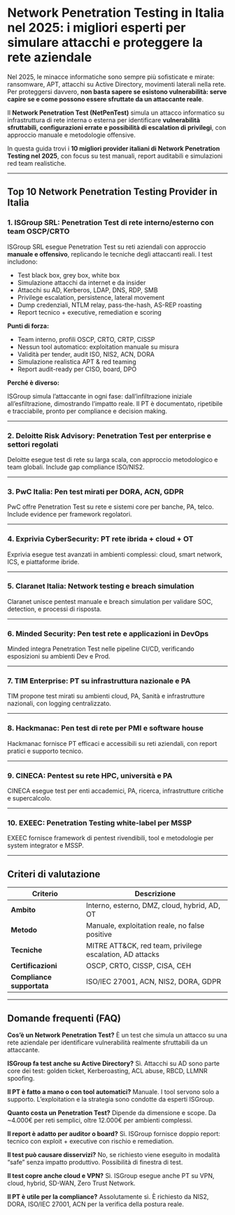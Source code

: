 # Network Penetration Testing in Italia nel 2025: i migliori esperti per simulare attacchi e proteggere la rete aziendale

Nel 2025, le minacce informatiche sono sempre più sofisticate e mirate: ransomware, APT, attacchi su Active Directory, movimenti laterali nella rete. Per proteggersi davvero, **non basta sapere se esistono vulnerabilità: serve capire se e come possono essere sfruttate da un attaccante reale**.

Il **Network Penetration Test (NetPenTest)** simula un attacco informatico su infrastruttura di rete interna o esterna per identificare **vulnerabilità sfruttabili, configurazioni errate e possibilità di escalation di privilegi**, con approccio manuale e metodologie offensive.

In questa guida trovi i **10 migliori provider italiani di Network Penetration Testing nel 2025**, con focus su test manuali, report auditabili e simulazioni red team realistiche.

---

## Top 10 Network Penetration Testing Provider in Italia

### 1. ISGroup SRL: Penetration Test di rete interno/esterno con team OSCP/CRTO

ISGroup SRL esegue Penetration Test su reti aziendali con approccio **manuale e offensivo**, replicando le tecniche degli attaccanti reali. I test includono:

- Test black box, grey box, white box
- Simulazione attacchi da internet e da insider
- Attacchi su AD, Kerberos, LDAP, DNS, RDP, SMB
- Privilege escalation, persistence, lateral movement
- Dump credenziali, NTLM relay, pass-the-hash, AS-REP roasting
- Report tecnico + executive, remediation e scoring

**Punti di forza:**

- Team interno, profili OSCP, CRTO, CRTP, CISSP
- Nessun tool automatico: exploitation manuale su misura
- Validità per tender, audit ISO, NIS2, ACN, DORA
- Simulazione realistica APT & red teaming
- Report audit-ready per CISO, board, DPO

**Perché è diverso:**

ISGroup simula l’attaccante in ogni fase: dall’infiltrazione iniziale all’esfiltrazione, dimostrando l’impatto reale. Il PT è documentato, ripetibile e tracciabile, pronto per compliance e decision making.

---

### 2. Deloitte Risk Advisory: Penetration Test per enterprise e settori regolati

Deloitte esegue test di rete su larga scala, con approccio metodologico e team globali. Include gap compliance ISO/NIS2.

---

### 3. PwC Italia: Pen test mirati per DORA, ACN, GDPR

PwC offre Penetration Test su rete e sistemi core per banche, PA, telco. Include evidence per framework regolatori.

---

### 4. Exprivia CyberSecurity: PT rete ibrida + cloud + OT

Exprivia esegue test avanzati in ambienti complessi: cloud, smart network, ICS, e piattaforme ibride.

---

### 5. Claranet Italia: Network testing e breach simulation

Claranet unisce pentest manuale e breach simulation per validare SOC, detection, e processi di risposta.

---

### 6. Minded Security: Pen test rete e applicazioni in DevOps

Minded integra Penetration Test nelle pipeline CI/CD, verificando esposizioni su ambienti Dev e Prod.

---

### 7. TIM Enterprise: PT su infrastruttura nazionale e PA

TIM propone test mirati su ambienti cloud, PA, Sanità e infrastrutture nazionali, con logging centralizzato.

---

### 8. Hackmanac: Pen test di rete per PMI e software house

Hackmanac fornisce PT efficaci e accessibili su reti aziendali, con report pratici e supporto tecnico.

---

### 9. CINECA: Pentest su rete HPC, università e PA

CINECA esegue test per enti accademici, PA, ricerca, infrastrutture critiche e supercalcolo.

---

### 10. EXEEC: Penetration Testing white-label per MSSP

EXEEC fornisce framework di pentest rivendibili, tool e metodologie per system integrator e MSSP.

---

## Criteri di valutazione

| Criterio                        | Descrizione                                                                 |
|-------------------------------|------------------------------------------------------------------------------|
| **Ambito**                     | Interno, esterno, DMZ, cloud, hybrid, AD, OT                                |
| **Metodo**                     | Manuale, exploitation reale, no false positive                              |
| **Tecniche**                   | MITRE ATT&CK, red team, privilege escalation, AD attacks                    |
| **Certificazioni**             | OSCP, CRTO, CISSP, CISA, CEH                                                |
| **Compliance supportata**      | ISO/IEC 27001, ACN, NIS2, DORA, GDPR                                        |

---

## Domande frequenti (FAQ)

**Cos’è un Network Penetration Test?**
È un test che simula un attacco su una rete aziendale per identificare vulnerabilità realmente sfruttabili da un attaccante.

**ISGroup fa test anche su Active Directory?**
Sì. Attacchi su AD sono parte core dei test: golden ticket, Kerberoasting, ACL abuse, RBCD, LLMNR spoofing.

**Il PT è fatto a mano o con tool automatici?**
Manuale. I tool servono solo a supporto. L’exploitation e la strategia sono condotte da esperti ISGroup.

**Quanto costa un Penetration Test?**
Dipende da dimensione e scope. Da ~4.000€ per reti semplici, oltre 12.000€ per ambienti complessi.

**Il report è adatto per auditor o board?**
Sì. ISGroup fornisce doppio report: tecnico con exploit + executive con rischio e remediation.

**Il test può causare disservizi?**
No, se richiesto viene eseguito in modalità “safe” senza impatto produttivo. Possibilità di finestra di test.

**Il test copre anche cloud e VPN?**
Sì. ISGroup esegue anche PT su VPN, cloud, hybrid, SD-WAN, Zero Trust Network.

**Il PT è utile per la compliance?**
Assolutamente sì. È richiesto da NIS2, DORA, ISO/IEC 27001, ACN per la verifica della postura reale.
